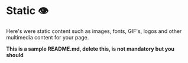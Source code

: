 # Static 👁

Here's were static content such as images, fonts, GIF's, logos and other multimedia content for your page.

**This is a sample README.md, delete this, is not mandatory but you should**

